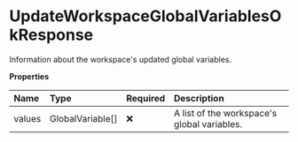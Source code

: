 # UpdateWorkspaceGlobalVariablesOkResponse

Information about the workspace's updated global variables.

**Properties**

| Name   | Type             | Required | Description                                 |
| :----- | :--------------- | :------- | :------------------------------------------ |
| values | GlobalVariable[] | ❌       | A list of the workspace's global variables. |

<!-- This file was generated by liblab | https://liblab.com/ -->
